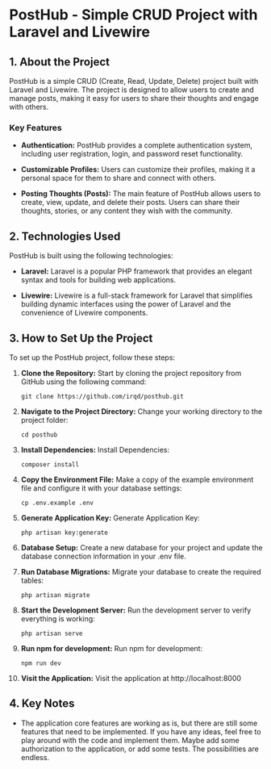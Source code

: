 # PostHub - Simple CRUD Project with Laravel and Livewire

## 1. About the Project

PostHub is a simple CRUD (Create, Read, Update, Delete) project built with Laravel and Livewire. The project is designed to allow users to create and manage posts, making it easy for users to share their thoughts and engage with others.

### Key Features

- **Authentication:** PostHub provides a complete authentication system, including user registration, login, and password reset functionality.

- **Customizable Profiles:** Users can customize their profiles, making it a personal space for them to share and connect with others.

- **Posting Thoughts (Posts):** The main feature of PostHub allows users to create, view, update, and delete their posts. Users can share their thoughts, stories, or any content they wish with the community.

## 2. Technologies Used

PostHub is built using the following technologies:

- **Laravel:** Laravel is a popular PHP framework that provides an elegant syntax and tools for building web applications.

- **Livewire:** Livewire is a full-stack framework for Laravel that simplifies building dynamic interfaces using the power of Laravel and the convenience of Livewire components.

## 3. How to Set Up the Project

To set up the PostHub project, follow these steps:

1. **Clone the Repository:** Start by cloning the project repository from GitHub using the following command:

   ```shell
   git clone https://github.com/irqd/posthub.git

2. **Navigate to the Project Directory:** Change your working directory to the project folder:

   ```shell
   cd posthub

3. **Install Dependencies:** Install Dependencies:

   ```shell
   composer install

4. **Copy the Environment File:** Make a copy of the example environment file and configure it with your database settings:

   ```shell
   cp .env.example .env

5. **Generate Application Key:** Generate Application Key:

   ```shell
   php artisan key:generate

6. **Database Setup:** Create a new database for your project and update the database connection   information in your .env file.

7. **Run Database Migrations:** Migrate your database to create the required tables:

   ```shell
   php artisan migrate

8. **Start the Development Server:** Run the development server to verify everything is working:

   ```shell
   php artisan serve

9. **Run npm for development:** Run npm for development:

   ```shell
   npm run dev

10. **Visit the Application:** Visit the application at http://localhost:8000


## 4. Key Notes

- The application core features are working as is, but there are still some features that need to be implemented. If you have any ideas, feel free to play around with the code and implement them. Maybe add some authorization to the application, or add some tests. The possibilities are endless.
  